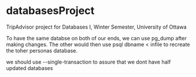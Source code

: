 # databasesProject
TripAdvisor project for Databases I, Winter Semester, University of Ottawa

To have the same databse on both of our ends, we can use pg_dump after making changes. The other would then use psql dbname < infile to recreate the toher personas database.



we should use  --single-transaction to assure that we dont have half updated databases